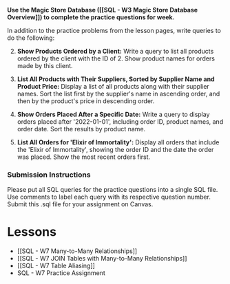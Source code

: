 
**Use the Magic Store Database ([[SQL - W3 Magic Store Database Overview]]) to complete the practice questions for week.**

In addition to the practice problems from the lesson pages, write queries to do the following:

2. **Show Products Ordered by a Client:** Write a query to list all products ordered by the client with the ID of 2. Show product names for orders made by this client.
   
3. **List All Products with Their Suppliers, Sorted by Supplier Name and Product Price:** Display a list of all products along with their supplier names. Sort the list first by the supplier's name in ascending order, and then by the product's price in descending order.

4. **Show Orders Placed After a Specific Date:** Write a query to display orders placed after '2022-01-01', including order ID, product names, and order date. Sort the results by product name.

5. **List All Orders for 'Elixir of Immortality':** Display all orders that include the 'Elixir of Immortality', showing the order ID and the date the order was placed. Show the most recent orders first.

### Submission Instructions

Please put all SQL queries for the practice questions into a single SQL file. Use comments to label each query with its respective question number. Submit this .sql file for your assignment on Canvas.

# Lessons
- [[SQL - W7 Many-to-Many Relationships]]
- [[SQL - W7 JOIN Tables with Many-to-Many Relationships]]
- [[SQL - W7 Table Aliasing]]
- SQL - W7 Practice Assignment

